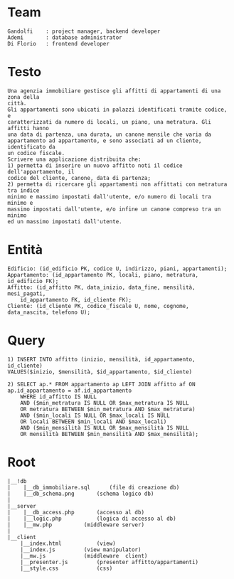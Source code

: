 # Team
	Gandolfi	: project manager, backend developer
	Ademi		: database administrator
	Di Florio	: frontend developer

# Testo
	Una agenzia immobiliare gestisce gli affitti di appartamenti di una zona della
	città.
	Gli appartamenti sono ubicati in palazzi identificati tramite codice, e
	caratterizzati da numero di locali, un piano, una metratura. Gli affitti hanno
	una data di partenza, una durata, un canone mensile che varia da
	appartamento ad appartamento, e sono associati ad un cliente, identificato da
	un codice fiscale.
	Scrivere una applicazione distribuita che:
	1) permetta di inserire un nuovo affitto noti il codice dell'appartamento, il
	codice del cliente, canone, data di partenza;
	2) permetta di ricercare gli appartamenti non affittati con metratura tra indice
	minimo e massimo impostati dall'utente, e/o numero di locali tra minimo e
	massimo impostati dall'utente, e/o infine un canone compreso tra un minimo
	ed un massimo impostati dall'utente.
# Entità

	Edificio: (id_edificio PK, codice U, indirizzo, piani, appartamenti);
	Appartamento: (id_appartamento PK, locali, piano, metratura, id_edificio FK);
	Affitto: (id_affitto PK, data_inizio, data_fine, mensilità, mesi_pagati,
		id_appartamento FK, id_cliente FK);
	Cliente: (id_cliente PK, codice_fiscale U, nome, cognome, data_nascita, telefono U);

# Query
	1) INSERT INTO affitto (inizio, mensilità, id_appartamento, id_cliente)
	VALUES($inizio, $mensilità, $id_appartamento, $id_cliente)

	2) SELECT ap.* FROM appartamento ap LEFT JOIN affitto af ON ap.id_appartamento = af.id_appartamento
		WHERE id_affitto IS NULL
		AND ($min_metratura IS NULL OR $max_metratura IS NULL
		OR metratura BETWEEN $min_metratura AND $max_metratura)
		AND ($min_locali IS NULL OR $max_locali IS NULL
		OR locali BETWEEN $min_locali AND $max_locali)
		AND ($min_mensilità IS NULL OR $max_mensilità IS NULL
		OR mensilità BETWEEN $min_mensilità AND $max_mensilità);

# Root
	|__!db
	|	 |__db_immobiliare.sql		(file di creazione db)
	|	 |__db_schema.png		(schema logico db)
	|
	|__server
	|	 |__db_access.php		(accesso al db)
	|	 |__logic.php			(logica di accesso al db)
	|	 |__mw.php			(middleware server)
	|
	|__client
		|__index.html			(view)
		|__index.js			(view manipulator)
		|__mw.js			(middleware  client)
		|__presenter.js			(presenter affitto/appartamenti)
		|__style.css			(css)